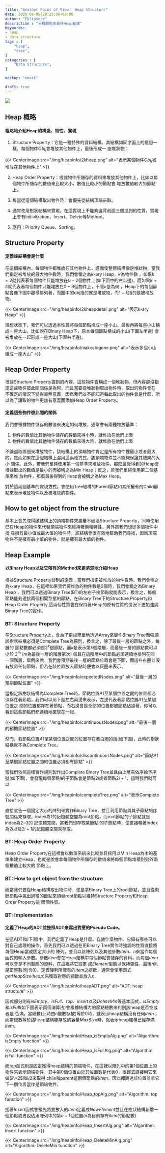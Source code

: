```yaml
---
title: "Another Point of View： Heap Structure"
date: 2020-08-05T20:25:08+08:00
author: "Eklipsorz"
description : "另種觀點來看待Heap結構"
keywords:
- heap
- data structure
tags : [
    "heap",
    "tree",
]
categories : [
    "Data Structure",
]

markup: "mmark"

draft: true
---
```


![](/img/heapinfo/cover.jpg)

## Heap 概略

#### 粗略地介紹Heap的構造、特性、實現

1. Structure Property：它是一種特殊的資料結構，其結構如同字面上的意思一樣，每個物件$Obj_i$會堆放其他物件上，最後形成一
座堆狀物：

{{< CenterImage
src="/img/heapinfo/2kheap.png"
alt="表示某個物件$Obj_i$被堆放在其他物件上" >}}

2.  Heap Order Property：根據物件所儲存的資料來堆放其他物件上，比如以每個物件所儲存的數值來比較大小，數值比較小的節點會
堆放數值較大的節點上。

3. 每當從這個結構取出物件時，會優先從結構頂端來取。

4. 通常使用樹狀結構來實現，在這實現上不能夠違背前面三個提到的性質，實現上會有Initialization、Insert、Delete等Method。

5. 應用：Priority Queue、Sorting。


## Structure Property

#### 定義該結構會是什麼

在這個結構內，每個物件都堆放在其他物件上，進而使整體結構像是堆狀物，當我們指定被堆放的最大物件數時，我們會稱之為$k$-ary Heap，$k$為物件數
，如果$k = 2$就代表著每個物件只能堆放在$0-2$個物件上(如下圖中的左半邊)，而如果$k = 3$就代表著每個物件只能堆放在$0-3$個物件上，不管$k$是為何
，Heap下的每個節點會像下圖中那樣排列著，而圖中的obj指的就是堆放物，而$1-k$指的是被堆放物。


{{< CenterImage
src="/img/heapinfo/2kheapdetail.png"
alt="表示k-ary Heap" >}}

理想狀態下，我們可以透過本性質將每個節點堆成一座小山，最後再將每座小山構成一座大山，比如說在Binary Heap下，原本每個節點構成的小山(下圖左半邊)
會被堆放在一起形成一座大山(下圖右半邊)。

{{< CenterImage
src="/img/heapinfo/makeabigone.png"
alt="表示多個小山組成一座大山" >}}

## Heap Order Property

根據Structure Property提到的內容，這些物件會構成一個堆狀物，但內容卻沒指定這些物件彼此間關係是為何，而且當要從堆狀物取出物件時，取出的物件會在
不確定的情況下變得毫無意義，因爲我們並不能知道每此取出的物件會是什麼，所以為了讓取的物件更加有意義而添加Heap Order Property。

#### 定義這些物件彼此間的關係

我們會根據物件儲存的數值來決定如何堆放，通常會有兩種堆放基準：

1. 物件的數值比其他物件儲存的數值來得小時，就堆放在他們上面
2. 物件的數值比其他物件儲存的數值來得大時，就堆放在他們上面
 

不論選取哪個來堆放物件，該結構上的頂端物件肯定是所有物件裡最小或者最大的，然而如果在這個結構上混用這兩種方式，該頂端物件並不能夠保證其結果的大小
關係。此外，若我們單純使用第一個基準來堆放物件，那麼最後得到的Heap會根據取出的數值是最小的而被稱之為Min Heap；反之，若我們單純使用第二個基準來堆
放物件，那麼最後得到的Heap會被稱之為Max Heap。

對於這兩個基準的實現方式，會使用Tree結構的Parent節點和其所擁有的Child節點來表示堆放物件以及被堆放的物件。


## How to get object from the structure

基本上會先取得該結構上的頂端物件來盡量不破壞Structure Property，同時使用已在Heap的物件來代替頂端物件來維持著兩種特性，另外當我們想從多個物件中找
尋擁有最小值或最大值的物件時，該結構會很有效地幫助我們尋找，因爲頂端物件不是擁有最小值的物件，就是擁有最大值的物件。

## Heap Example

#### 以Binary Heap以及它帶有的Method來更清楚地介紹Heap

根據Structure Property談到的定義：當我們指定被堆放的物件數時，我們會稱之為k-ary Heap，在這裡如果我們要堆放的物件數是2個時，我們會稱之為Binary Heap
，我們可以透過Binary Tree(BT)的左右子樹節點就能表示，換言之，每個節點能夠連接兩個相同型態的節點。在Binary Tree下的Structure Property和Heap Order 
Property 這兩個性質會在保持著Heap的原有性質的情況下更加強調Binary Tree的實作。

### BT: Structure Property

在Structure Property上，會為了更加簡單地透過Array來實作Binary Tree而強調該樹狀結構必須是Complete Tree為原則，換言之，除了最後一層的節點之外，每層的
節點數都必須是$2^k$個節點，而$k$是表示第$k$個階層，而最後一層的節點數可以少於 $2^m$ ($m$為最後一層的階層第次) 個且在這階層中的節點必須連續地排列在同
一個階層，舉例來說，我們會預期最後一層的節點位置會是下圖，而這些白圈並沒有放置任何節點，但若在該位置放入節點時便會以灰圈來表示，

{{< CenterImage
src="/img/heapinfo/expectedNodes.png"
alt="最後一層的預期節點位置" >}}


當指定該樹狀結構為Complete Tree時，節點位置$A1$至某個位置之間的位置都必須存在著節點，我們可以用下圖左右兩邊來表示，左邊代表著節點位置$A1$至某個位置之
間的位置都存在著節點，而右邊會是全部的位置都被節點佔據著。你可以看到這些節點們都連續地擺放在一起，

{{< CenterImage
src="/img/heapinfo/continuousNodes.png"
alt="最後一層的預期節點位置" >}}

然而，若節點位置$A1$至某個位置之間的位置存在著白圈的話(如下圖)，此時的樹狀結構就不為Complete Tree。

{{< CenterImage
src="/img/heapinfo/discontinuousNodes.png"
alt="節點$A1$至某個節點位置之間的位置必須都有節點" >}}


當我們依照這樣實作規則製作出Complete Binary Tree並且由上層來依序給予序號(如下圖)，會發現每個節點$i$的子節點會是節點$2i$或者節點$2i+1$，這時我們就可以

{{< CenterImage
src="/img/heapinfo/completeTree.png"
alt="表示Complete Tree" >}}

直接宣告一個固定大小的陣列來實作Binary Tree，並且利用節點與其子節點的序號關係來存取，index為1的記憶體空間為root節點，而root節點的子節點就是index為2~3的
記憶體空間，當我們想存取某節點$i$的子節點時，便直接朝著index為$2i$以及$2i+1$的記憶體空間來存取。


### BT: Heap Order Property

Heap Order Property在這裡會以數值系統來比較並且採用以Min Heap為主的基準來建立Heap，也就是說會拿每個物件所儲存的數值來將每個節點堆積到另外兩個數值比較大的
節點上。


### BT: How to get object from the structure

而當我們要從Heap結構取出物件時，便是拿Binary Tree上的root節點，並且從剩餘節點中挑出適當的節點來頂替root節點以維持Structure Property和Heap Order Property這
兩個性質。



### BT: Implementation

#### 定義了Heap的ADT並按照ADT來寫出對應的Pseudo Code。

在這ADT(如下圖)中，我們定義了Heap是什麼、存放什麼物件、它擁有哪些可以對自己處理的操作，首先我們可以透過在用Binary Tree實作時強調的性質直接將每個Heap當成固定大小的
陣列，並且以該陣列以及其他參數$item$、$n$來當作每個函式的輸入參數。參數$item$會在Heap結構中每個節點會儲存的資料，而每個$item$可以會是不同型態的資料，在這裡將它設定
成$Element$型態以保持彈性，最後$n$則是正整數(包含0)，定義陣列所擁有的$item$之總數，通常會使用函式$getHeapSize(heap)$來獲取對應的總數並放入$n$.

{{< CenterImage
src="/img/heapinfo/heapADT.png"
alt="ADT: heap structure" >}}


函式部分則有$isEmpty$、$isFull$、$top$、$insert$以及$DeleteMin$等基本函式，$isEmpty$和$isFull$(如下圖表示兩個演算法)會根據結構內的節點總數來判別該heap是否空或者是
否滿，當總數(此時由$n$變數存放)等於0時，就表示heap結構沒有任何$item$；而當總數等於該heap結構能存放的容量$MaxSize$時，就表示heap結構已經存滿$item$。

{{< CenterImage
src="/img/heapinfo/Heap_isEmptyAlg.png"
alt="Algorithm: isEmpty function" >}}

{{< CenterImage
src="/img/heapinfo/Heap_isFullAlg.png"
alt="Algorithm: isFull function" >}}


而$top$函式則是固定獲得heap結構的頂端物件，在這裡以陣列中的第1個位置上的物件來表示頂端物件，其中第0個位置由於其位置數是代表0，很難去直接用它來做$i\*2$和$i/2$來取得
chile和parent這兩個節點的$item$，因此都跳過該位置並拿它下一個位置當作是頂端物件。

{{< CenterImage
src="/img/heapinfo/Heap_topAlg.png"
alt="Algorithm: top function" >}}

接著$Insert$函式會預先將要放入的$item$定義成$NewElement$並且在樹狀結構新增一個節點或者說佔用陣列中的第$n+1$個位置($n$為目前存有$item$的節點數)

{{< CenterImage
src="/img/heapinfo/Heap_InsertAlg.png"
alt="Algorithm: Insert function" >}}

{{< CenterImage
src="/img/heapinfo/Heap_DeleteMinAlg.png"
alt="Algorithm: DeleteMin function" >}}
